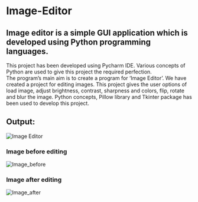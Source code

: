 # Image-Editor
## Image editor is a simple GUI application which is developed using Python programming languages.
This project has been developed using  Pycharm IDE.
Various concepts of Python are used to give this project the required perfection.                                            
The program’s main aim is to create a program for ‘Image Editor’.
We have created a project for editing images.
This project gives the user  options of load image, adjust brightness, contrast, sharpness and colors, flip, rotate and blur the image. 
Python concepts, Pillow library and Tkinter package has  been used to develop this project.

## **Output:**

![Image Editor](https://user-images.githubusercontent.com/97299411/150683009-e27cdeb4-a3e8-42bb-addf-c3ac1bae754a.png)

### Image before editing
![Image_before](https://user-images.githubusercontent.com/97299411/150683021-59b9b861-57f3-4d5a-b514-af4c015db067.jpg)

### Image after editing
![Image_after](https://user-images.githubusercontent.com/97299411/150683020-ff59ab14-b233-42c9-849f-bb221d349a39.jpg)


